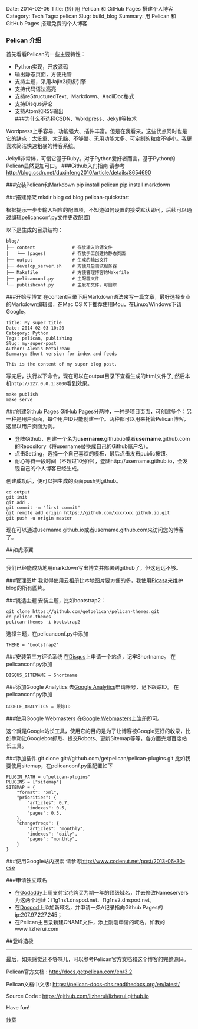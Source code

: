 Date: 2014-02-06
Title: (转) 用 Pelican 和 GitHub Pages 搭建个人博客
Category: Tech
Tags: pelican
Slug: build_blog
Summary: 用 Pelican 和 GitHub Pages 搭建免费的个人博客.

### Pelican 介绍

首先看看Pelican的一些主要特性：

   - Python实现，开放源码  
   - 输出静态页面，方便托管  
   - 支持主题，采用Jajin2模板引擎  
   - 支持代码语法高亮  
   - 支持reStructuredText、Markdown、AsciiDoc格式  
   - 支持Disqus评论  
   - 支持Atom和RSS输出  
###为什么不选择CSDN、Wordpress、Jekyll等技术

Wordpress上手容易、功能强大、插件丰富。但是在我看来，这些优点同时也是它的缺点：太笨重、太无脑、不够酷、无用功能太多、可定制的粒度不够小。我更喜欢简洁快速粗暴的博客系统。

Jekyll非常棒，可惜它基于Ruby。对于Python爱好者而言，基于Python的Pelican显然更加可口。
###Github入门指南
请参考<http://blog.csdn.net/duxinfeng2010/article/details/8654690>

###安装Pelican和Markdown
    pip install pelican
    pip install markdown

###搭建骨架
    mkdir blog
    cd blog
    pelican-quickstart

根据提示一步步输入相应的配置项，不知道如何设置的接受默认即可，后续可以通过编辑pelicanconf.py文件更改配置)

以下是生成的目录结构：
    
    blog/
    ├── content              # 存放输入的源文件
    │   └── (pages)          # 存放手工创建的静态页面
    ├── output               # 生成的输出文件
    ├── develop_server.sh    # 方便开启测试服务器
    ├── Makefile             # 方便管理博客的Makefile
    ├── pelicanconf.py       # 主配置文件
    └── publishconf.py       # 主发布文件，可删除

###开始写博文
在content目录下用Markdown语法来写一篇文章，最好选择专业的Markdown编辑器，在Mac OS X下推荐使用Mou，在Linux/Windows下请Google。

    Title: My super title
    Date: 2014-02-03 10:20
    Category: Python
    Tags: pelican, publishing
    Slug: my-super-post
    Author: Alexis Metaireau
    Summary: Short version for index and feeds
    
    This is the content of my super blog post.

写完后，执行以下命令，现在可以在output目录下查看生成的html文件了, 然后本机`http://127.0.0.1:8000`看到效果。

```
make publish
make serve
```

###创建Github Pages
GitHub Pages分两种，一种是项目页面，可创建多个；另一种是用户页面，每个用户ID只能创建一个。两种都可以用来托管Pelican博客，这里以用户页面为例。

* 登陆Github，创建一个名为**username**.github.io或者**username**.github.com的Repository（将username替换成自己的Github账户名）。
* 点击Setting，选择一个自己喜欢的模板，最后点击发布public按钮。
* 耐心等待一段时间（不超过10分钟），登陆http://username.github.io，会发现自己的个人博客已经生成。

创建成功后，便可以把生成的页面push到github。

    cd output
    git init
    git add .
    git commit -m "first commit"
    git remote add origin https://github.com/xxx/xxx.github.io.git
    git push -u origin master

现在可以通过username.github.io或者username.github.com来访问您的博客了。

##如虎添翼
* * *
我们已经能成功地用markdown写出博文并部署到github了，但这远远不够。

###管理图片
我觉得使用云相册比本地图片要方便的多，我使用[Picasa](https://picasaweb.google.com?noredirect=1)来维护blog的所有图片。

###挑选主题
安装主题，比如bootstrap2：

    git clone https://github.com/getpelican/pelican-themes.git
    cd pelican-themes
    pelican-themes -i bootstrap2

选择主题，在pelicanconf.py中添加
    
    THEME = 'bootstrap2'

###安装第三方评论系统
在[Disqus](https://disqus.com/admin/signup)上申请一个站点，记牢Shortname。
在pelicanconf.py添加
    
    DISQUS_SITENAME = Shortname

 
###添加Google Analytics
去[Google Analytics](http://www.google.com/analytics)申请账号，记下跟踪ID。
在pelicanconf.py添加
    
    GOOGLE_ANALYTICS = 跟踪ID

###使用Google Webmasters
在[Google Webmasters](http://www.google.com/webmasters)上注册即可。

这个就是Google站长工具，使用它的目的是为了让博客被Google更好的收录，比如手动让Googlebot抓取、提交Robots、更新Sitemap等等，各方面完爆百度站长工具。

###添加插件
    git clone git://github.com/getpelican/pelican-plugins.git
比如我要使用sitemap，在pelicanconf.py里配置如下
    
    PLUGIN_PATH = u"pelican-plugins"
    PLUGINS = ["sitemap"]
    SITEMAP = {
        "format": "xml",
        "priorities": {
            "articles": 0.7,
            "indexes": 0.5,
            "pages": 0.3,
        },
        "changefreqs": {
            "articles": "monthly",
            "indexes": "daily",
            "pages": "monthly",
        }
    }

###使用Google站内搜索
请参考<http://www.codenut.net/post/2013-06-30-cse>

###申请独立域名
* 在[Godaddy](https://www.godaddy.com)上用支付宝花购买为期一年的顶级域名，并去修改Nameservers为这两个地址：f1g1ns1.dnspod.net、f1g1ns2.dnspod.net。
* 在[Dnspod](https://www.dnspod.cn)上添加新域名，并申请一条A记录指向Github Pages的ip:207.97.227.245；
* 在Pelican主目录新建CNAME文件，添上刚刚申请的域名，如我的www.lizherui.com

##登峰造极
* * *
最后，如果感觉还不够味儿，可以参考Pelican官方文档和这个博客的完整源码。

Pelican官方文档 : <http://docs.getpelican.com/en/3.2>

Pelican文档中文版: <https://pelican-docs-chs.readthedocs.org/en/latest/>

Source Code : <https://github.com/lizherui/lizherui.github.io> 

Have fun!

[转载](http://www.lizherui.com/pages/2013/08/17/build_blog.html)





